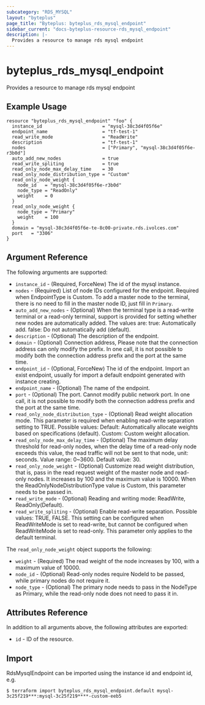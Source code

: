 ```yaml
---
subcategory: "RDS_MYSQL"
layout: "byteplus"
page_title: "Byteplus: byteplus_rds_mysql_endpoint"
sidebar_current: "docs-byteplus-resource-rds_mysql_endpoint"
description: |-
  Provides a resource to manage rds mysql endpoint
---
```

# byteplus_rds_mysql_endpoint
Provides a resource to manage rds mysql endpoint
## Example Usage
```hcl
resource "byteplus_rds_mysql_endpoint" "foo" {
  instance_id                      = "mysql-38c3d4f05f6e"
  endpoint_name                    = "tf-test-1"
  read_write_mode                  = "ReadWrite"
  description                      = "tf-test-1"
  nodes                            = ["Primary", "mysql-38c3d4f05f6e-r3b0d"]
  auto_add_new_nodes               = true
  read_write_spliting              = true
  read_only_node_max_delay_time    = 30
  read_only_node_distribution_type = "Custom"
  read_only_node_weight {
    node_id   = "mysql-38c3d4f05f6e-r3b0d"
    node_type = "ReadOnly"
    weight    = 0
  }
  read_only_node_weight {
    node_type = "Primary"
    weight    = 100
  }
  domain = "mysql-38c3d4f05f6e-te-8c00-private.rds.ivolces.com"
  port   = "3306"
}
```
## Argument Reference
The following arguments are supported:
* `instance_id` - (Required, ForceNew) The id of the mysql instance.
* `nodes` - (Required) List of node IDs configured for the endpoint. Required when EndpointType is Custom. To add a master node to the terminal, there is no need to fill in the master node ID, just fill in `Primary`.
* `auto_add_new_nodes` - (Optional) When the terminal type is a read-write terminal or a read-only terminal, support is provided for setting whether new nodes are automatically added. The values are:
true: Automatically add.
false: Do not automatically add (default).
* `description` - (Optional) The description of the endpoint.
* `domain` - (Optional) Connection address, Please note that the connection address can only modify the prefix. In one call, it is not possible to modify both the connection address prefix and the port at the same time.
* `endpoint_id` - (Optional, ForceNew) The id of the endpoint. Import an exist endpoint, usually for import a default endpoint generated with instance creating.
* `endpoint_name` - (Optional) The name of the endpoint.
* `port` - (Optional) The port. Cannot modify public network port. In one call, it is not possible to modify both the connection address prefix and the port at the same time.
* `read_only_node_distribution_type` - (Optional) Read weight allocation mode. This parameter is required when enabling read-write separation setting to TRUE. Possible values:
Default: Automatically allocate weights based on specifications (default).
Custom: Custom weight allocation.
* `read_only_node_max_delay_time` - (Optional) The maximum delay threshold for read-only nodes, when the delay time of a read-only node exceeds this value, the read traffic will not be sent to that node, unit: seconds. Value range: 0~3600. Default value: 30.
* `read_only_node_weight` - (Optional) Customize read weight distribution, that is, pass in the read request weight of the master node and read-only nodes. It increases by 100 and the maximum value is 10000. When the ReadOnlyNodeDistributionType value is Custom, this parameter needs to be passed in.
* `read_write_mode` - (Optional) Reading and writing mode: ReadWrite, ReadOnly(Default).
* `read_write_spliting` - (Optional) Enable read-write separation. Possible values: TRUE, FALSE.
This setting can be configured when ReadWriteMode is set to read-write, but cannot be configured when ReadWriteMode is set to read-only. This parameter only applies to the default terminal.

The `read_only_node_weight` object supports the following:

* `weight` - (Required) The read weight of the node increases by 100, with a maximum value of 10000.
* `node_id` - (Optional) Read-only nodes require NodeId to be passed, while primary nodes do not require it.
* `node_type` - (Optional) The primary node needs to pass in the NodeType as Primary, while the read-only node does not need to pass it in.

## Attributes Reference
In addition to all arguments above, the following attributes are exported:
* `id` - ID of the resource.



## Import
RdsMysqlEndpoint can be imported using the instance id and endpoint id, e.g.
```
$ terraform import byteplus_rds_mysql_endpoint.default mysql-3c25f219***:mysql-3c25f219****-custom-eeb5
```


